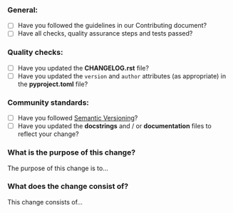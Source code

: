 ### General:

* [ ] Have you followed the guidelines in our Contributing document?
* [ ] Have all checks, quality assurance steps and tests passed?

### Quality checks:

* [ ] Have you updated the **CHANGELOG.rst** file?
* [ ] Have you updated the `version` and `author` attributes (as appropriate) in the **pyproject.toml** file?

### Community standards:

* [ ] Have you followed [Semantic Versioning](https://semver.org)?
* [ ] Have you updated the **docstrings** and / or **documentation** files to reflect your change?

### What is the purpose of this change?

The purpose of this change is to...

### What does the change consist of?

This change consists of...